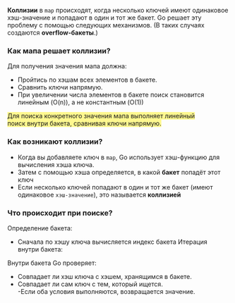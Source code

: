 
**Коллизии** в `map` происходят, когда несколько ключей имеют одинаковое хэш-значение и попадают в один и тот же бакет. Go решает эту проблему с помощью следующих механизмов. (В таких случаях создаются **overflow-бакеты**.)

### Как мапа решает коллизии?

Для получения значения мапа должна:
- Пройтись по хэшам всех элементов в бакете.
- Сравнить ключи напрямую.
- При увеличении числа элементов в бакете поиск становится линейным (O(n)), а не константным (O(1))

<span style="background:#fff88f">Для поиска конкретного значения мапа выполняет линейный поиск внутри бакета, сравнивая ключи напрямую.</span>
### Как возникают коллизии?

- Когда вы добавляете ключ в `map`, Go использует хэш-функцию для вычисления хэша ключа.
- Затем с помощью хэша определяется, в какой **бакет** попадёт этот ключ
- Если несколько ключей попадают в один и тот же бакет (имеют одинаковое `хэш-значение`), это называется **коллизией**

### Что происходит при поиске?

Определение бакета:
- Сначала по хэшу ключа вычисляется индекс бакета
Итерация внутри бакета:

Внутри бакета Go проверяет:
- Совпадает ли хэш ключа с хэшем, хранящимся в бакете.
- Совпадает ли сам ключ с тем, который ищется.  
-Если оба условия выполняются, возвращается значение.



